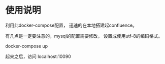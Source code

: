# 使用说明
利用此docker-compose配置， 迅速的在本地搭建起confluence。

有几点是一定要注意的，mysql的配置需要修改， 设置成使用utf-8的编码格式。

docker-compose up

起来之后，访问 localhost:10090





